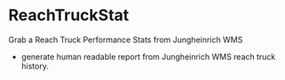 # ReachTruckStat
Grab a Reach Truck Performance Stats from Jungheinrich WMS

- generate human readable report from Jungheinrich WMS reach truck history.
